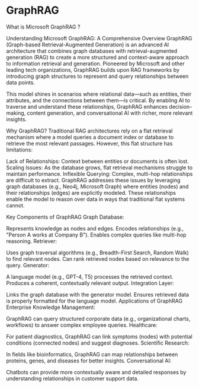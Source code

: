 # GraphRAG
What is Microsoft GraphRAG ?

Understanding Microsoft GraphRAG: A Comprehensive Overview
GraphRAG (Graph-based Retrieval-Augmented Generation) is an advanced AI architecture that combines graph databases with retrieval-augmented generation (RAG) to create a more structured and context-aware approach to information retrieval and generation. Pioneered by Microsoft and other leading tech organizations, GraphRAG builds upon RAG frameworks by introducing graph structures to represent and query relationships between data points.

This model shines in scenarios where relational data—such as entities, their attributes, and the connections between them—is critical. By enabling AI to traverse and understand these relationships, GraphRAG enhances decision-making, content generation, and conversational AI with richer, more relevant insights.

Why GraphRAG?
Traditional RAG architectures rely on a flat retrieval mechanism where a model queries a document index or database to retrieve the most relevant passages. However, this flat structure has limitations:

Lack of Relationships: Context between entities or documents is often lost.
Scaling Issues: As the database grows, flat retrieval mechanisms struggle to maintain performance.
Inflexible Querying: Complex, multi-hop relationships are difficult to extract.
GraphRAG addresses these issues by leveraging graph databases (e.g., Neo4j, Microsoft Graph) where entities (nodes) and their relationships (edges) are explicitly modeled. These relationships enable the model to reason over data in ways that traditional flat systems cannot.

Key Components of GraphRAG
Graph Database:

Represents knowledge as nodes and edges.
Encodes relationships (e.g., "Person A works at Company B").
Enables complex queries like multi-hop reasoning.
Retriever:

Uses graph traversal algorithms (e.g., Breadth-First Search, Random Walk) to find relevant nodes.
Can rank retrieved nodes based on relevance to the query.
Generator:

A language model (e.g., GPT-4, T5) processes the retrieved context.
Produces a coherent, contextually relevant output.
Integration Layer:

Links the graph database with the generator model.
Ensures retrieved data is properly formatted for the language model.
Applications of GraphRAG
Enterprise Knowledge Management:

GraphRAG can query structured corporate data (e.g., organizational charts, workflows) to answer complex employee queries.
Healthcare:

For patient diagnostics, GraphRAG can link symptoms (nodes) with potential conditions (connected nodes) and suggest diagnoses.
Scientific Research:

In fields like bioinformatics, GraphRAG can map relationships between proteins, genes, and diseases for better insights.
Conversational AI:

Chatbots can provide more contextually aware and detailed responses by understanding relationships in customer support data.
